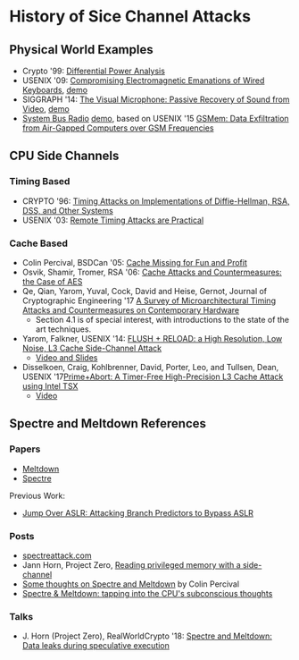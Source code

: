# History of Sice Channel Attacks

## Physical World Examples

* Crypto '99: [Differential Power Analysis](https://www.paulkocher.com/DifferentialPowerAnalysis.pdf)
* USENIX '09: [Compromising Electromagnetic Emanations of Wired Keyboards](https://lasec.epfl.ch/keyboard/), [demo](http://www.dailymotion.com/video/k7amb5qtOGW2C6Odmq)
* SIGGRAPH '14: [The Visual Microphone: Passive Recovery of Sound from Video](https://people.csail.mit.edu/mrub/VisualMic/), [demo](https://www.youtube.com/watch?v=FKXOucXB4a8)
* [System Bus Radio](https://github.com/fulldecent/system-bus-radio) [demo](https://www.youtube.com/watch?v=caGPmyMLYUI), based on USENIX '15 [GSMem: Data Exfiltration from Air-Gapped Computers over GSM Frequencies](https://www.usenix.org/node/190937)

## CPU Side Channels

### Timing Based

* CRYPTO '96: [Timing Attacks on Implementations of Diffie-Hellman, RSA, DSS, and Other Systems](https://www.paulkocher.com/TimingAttacks.pdf)
* USENIX '03: [Remote Timing Attacks are Practical](http://crypto.stanford.edu/~dabo/papers/ssl-timing.pdf)

### Cache Based

* Colin Percival, BSDCan '05: [Cache Missing for Fun and Profit](http://www.daemonology.net/papers/cachemissing.pdf)
* Osvik, Shamir, Tromer, RSA '06: [Cache Attacks and Countermeasures: the Case of AES](https://eprint.iacr.org/2005/271.pdf)
* Qe, Qian, Yarom, Yuval, Cock, David and Heise, Gernot, Journal of Cryptographic Engineering '17 [A Survey of Microarchitectural Timing Attacks
and Countermeasures on Contemporary Hardware](https://eprint.iacr.org/2016/613.pdf)
  * Section 4.1 is of special interest, with introductions to the state of the art techniques.
* Yarom, Falkner, USENIX '14: [FLUSH + RELOAD: a High Resolution, Low Noise, L3 Cache Side-Channel Attack](https://eprint.iacr.org/2013/448.pdf)
  * [Video and Slides](https://www.usenix.org/node/184416)
* Disselkoen, Craig, Kohlbrenner, David, Porter, Leo, and Tullsen, Dean, USENIX '17[Prime+Abort: A Timer-Free High-Precision L3 Cache Attack using Intel TSX](https://www.usenix.org/system/files/conference/usenixsecurity17/sec17-disselkoen.pdf)
  * [Video](https://www.usenix.org/node/203659)

## Spectre and Meltdown References

### Papers

* [Meltdown](https://arxiv.org/abs/1801.01207)
* [Spectre](https://arxiv.org/abs/1801.01203)

Previous Work:

* [Jump Over ASLR: Attacking Branch Predictors to Bypass ASLR](http://www.cs.binghamton.edu/~dima/micro16.pdf)

### Posts

* [spectreattack.com](https://spectreattack.com/)
* Jann Horn, Project Zero, [Reading privileged memory with a side-channel](https://googleprojectzero.blogspot.com/2018/01/reading-privileged-memory-with-side.html)
* [Some thoughts on Spectre and Meltdown](http://www.daemonology.net/blog/2018-01-17-some-thoughts-on-spectre-and-meltdown.html) by Colin Percival
* [Spectre & Meltdown: tapping into the CPU's subconscious thoughts](https://ds9a.nl/articles/posts/spectre-meltdown/)

### Talks

* J. Horn (Project Zero), RealWorldCrypto '18: [Spectre and Meltdown: Data leaks during speculative execution](https://www.youtube.com/watch?v=AFWgIAgMtiA)